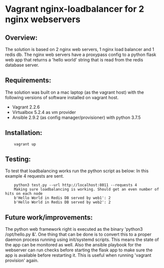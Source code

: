 # Vagrant nginx-loadbalancer for 2 nginx webservers

## Overview: 
The solution is based on 2 nginx web servers, 1 nginx load balancer and 1 redis db. The nginx web servers have a proxypass config to a python flask web app that returns a 'hello world' string that is read from the redis database server. 



## Requirements: 
The solution was built on a mac laptop (as the vagrant host) with the following versions of software installed on vagrant host. 
- Vagrant 2.2.6
- Virtualbox 5.2.4 as vm provider
- Ansible 2.9.2 (as config manager/provisioner) with python 3.7.5




## Installation:  

        vagrant up
        

## Testing:
To test that loadbalancing works run the python script as below: In this example 4 requests are sent.  

        python3 test.py --url http://localhost:8011 --requests 4
        Making sure loadbalancing is working. Should get an even number of hits on each node
        b'Hello World in Redis DB served by web1': 2
        b'Hello World in Redis DB served by web2': 2


## Future work/improvements:       

The python web framework right is executed as the binary 'python3 /opt/hello.py &'. One thing that can be done is to convert this to a proper daemon process running using init/systemd scripts. This means the state of the app can be monitored as well. 
Also the ansible playbook for the webserver can run checks before starting the flask app to make sure the app is available before restarting it. This is useful when running 'vagrant provision' again. 









